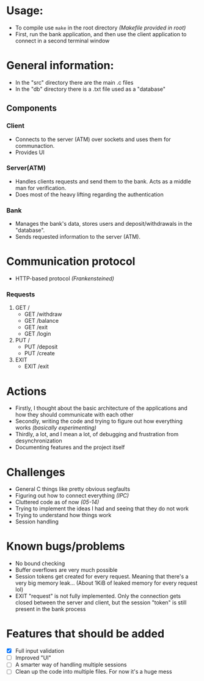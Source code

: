 
# Usage:

* To compile use `make` in the root directory *(Makefile provided in root)*
* First, run the bank application, and then use the client application to connect in a second terminal window

# General information:

* In the "src" directory there are the main .c files
* In the "db" directory there is a .txt file used as a "database"


## Components
### Client

* Connects to the server (ATM) over sockets and uses them for communaction.
* Provides UI

### Server(ATM)

* Handles clients requests and send them to the bank. Acts as a middle man for verification.
* Does most of the heavy lifting regarding the authentication

### Bank

* Manages the bank's data, stores users and deposit/withdrawals in the "database".
* Sends requested information to the server (ATM).

# Communication protocol

* HTTP-based protocol *(Frankensteined)*

### Requests
1. GET /
    * GET /withdraw
    * GET /balance
    * GET /exit
    * GET /login
2. PUT /
    * PUT /deposit
    * PUT /create
3. EXIT
    * EXIT /exit

# Actions

* Firstly, I thought about the basic architecture of the applications and how they should communicate with each other
* Secondly, writing the code and trying to figure out how everything works *(basically experimenting)*
* Thirdly, a lot, and I mean a lot, of debugging and frustration from desynchronization
* Documenting features and the project itself

# Challenges

* General C things like pretty obvious segfaults
* Figuring out how to connect everything *(IPC)*
* Cluttered code as of now *(05-14)*
* Trying to implement the ideas I had and seeing that they do not work
* Trying to understand how things work
* Session handling

# Known bugs/problems
* No bound checking
* Buffer overflows are very much possible
* Session tokens get created for every request. Meaning that there's a very big memory leak... (About 1KiB of leaked memory for every request lol)
* EXIT "request" is not fully implemented. Only the connection gets closed between the server and client, but the session "token" is still present in the bank process

# Features that should be added
- [x] Full input validation
- [ ] Improved "UI"
- [ ] A smarter way of handling multiple sessions
- [ ] Clean up the code into multiple files. For now it's a huge mess